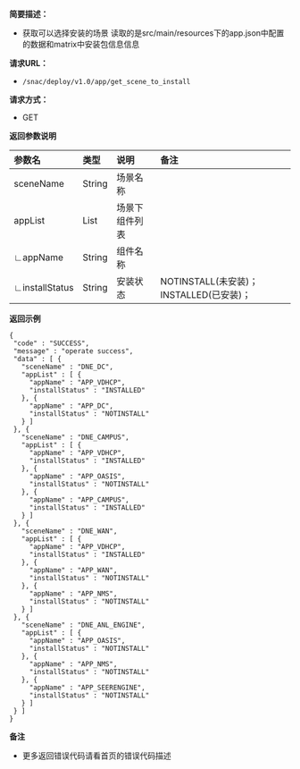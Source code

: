 **简要描述：**

- 获取可以选择安装的场景
读取的是src/main/resources下的app.json中配置的数据和matrix中安装包信息信息

**请求URL：**
- `/snac/deploy/v1.0/app/get_scene_to_install`

**请求方式：**
- GET

 **返回参数说明**

|参数名|类型|说明|备注|
|:-----  |:-----|:-----|:-----|
|sceneName|String|场景名称||
|appList|List|场景下组件列表||
|∟appName|String|组件名称||
|∟installStatus|String|安装状态|NOTINSTALL(未安装)；INSTALLED(已安装)；|

 **返回示例**

 ```
{
  "code" : "SUCCESS",
  "message" : "operate success",
  "data" : [ {
    "sceneName" : "DNE_DC",
    "appList" : [ {
      "appName" : "APP_VDHCP",
      "installStatus" : "INSTALLED"
    }, {
      "appName" : "APP_DC",
      "installStatus" : "NOTINSTALL"
    } ]
  }, {
    "sceneName" : "DNE_CAMPUS",
    "appList" : [ {
      "appName" : "APP_VDHCP",
      "installStatus" : "INSTALLED"
    }, {
      "appName" : "APP_OASIS",
      "installStatus" : "NOTINSTALL"
    }, {
      "appName" : "APP_CAMPUS",
      "installStatus" : "INSTALLED"
    } ]
  }, {
    "sceneName" : "DNE_WAN",
    "appList" : [ {
      "appName" : "APP_VDHCP",
      "installStatus" : "INSTALLED"
    }, {
      "appName" : "APP_WAN",
      "installStatus" : "NOTINSTALL"
    }, {
      "appName" : "APP_NMS",
      "installStatus" : "NOTINSTALL"
    } ]
  }, {
    "sceneName" : "DNE_ANL_ENGINE",
    "appList" : [ {
      "appName" : "APP_OASIS",
      "installStatus" : "NOTINSTALL"
    }, {
      "appName" : "APP_NMS",
      "installStatus" : "NOTINSTALL"
    }, {
      "appName" : "APP_SEERENGINE",
      "installStatus" : "NOTINSTALL"
    } ]
  } ]
}

 ```



 **备注**

- 更多返回错误代码请看首页的错误代码描述

